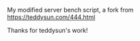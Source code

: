 My modified server bench script, a fork from https://teddysun.com/444.html

Thanks for teddysun's work!
